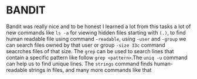# BANDIT

Bandit was really nice and to be honest I learned a lot from this tasks a lot of new commands like `ls -a` for viewing hidden files starting with `(.)`,
to find human readable file using command `-readable`, using `-user` and `-group` we can search files owned by that user or group `-size 33c` command seacrches files of that size. The `grep` can be used to search lines that contain a specific pattern like follow `grep <pattern>`.The `uniq -u` command can help us to find unique lines. The `strings` command finds human-readable strings in files, and many more commands like that
